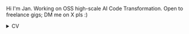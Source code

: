 Hi I'm Jan. Working on OSS high-scale AI Code Transformation. Open to freelance gigs; DM me on X pls :)

<details>

<summary>CV</summary>

# Jan Wilmake

Independent Researcher & Typescript Nerd Building AGI

## Education

Bachelor in Artificial Intelligence (2017)

## Professional Experience

**Slimmer AI** (May 2024 - Jul 2024)  
Led product pivot initiatives and implemented AI-driven solutions for ClaimWise

**Minion AI** (Mar 2024 - Apr 2024)  
Developed browser-based agents for Human-Machine Collaboration with SF team

**CoworkSurf** (Sep 2022 - Dec 2022)  
Built booking platform for remote workers at surf locations, Stripe integration

**Emesa** (Nov 2021 - Apr 2022)  
Rebuilt actievandedag.nl platform with modern frontend architecture

**InterGamma** (Dec 2021 - Apr 2022)  
Developed Gamma & Karwei mobile applications with React Native

**Stoic Strategies** (Mar 2021 - Aug 2021)  
Built frontend dashboard for trading strategy insights and analytics

**Dyme** (Feb 2019 - Aug 2019)  
Core developer for personal finance app serving thousands of users

**Time4Crime** (2006 - 2016)  
Created and maintained text-based MMORPG in PHP, managing volunteer team

## Technical Skills

**Primary Stack**

- TypeScript / Full Stack
- Cloudflare / Serverless
- Node.js / Deno

**Areas of Interest**

- GenAI / LLMs / Prompt Engineering
- Independent Research
- System Architecture

**Languages**

- English (Professional)
- Dutch (Native)

</details>
